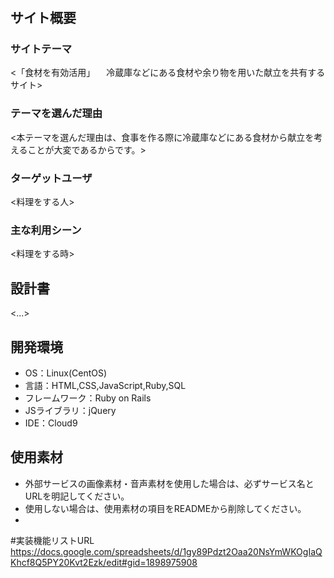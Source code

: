 # <cooking>

## サイト概要
### サイトテーマ
<「食材を有効活用」
　冷蔵庫などにある食材や余り物を用いた献立を共有するサイト>

### テーマを選んだ理由
<本テーマを選んだ理由は、食事を作る際に冷蔵庫などにある食材から献立を考えることが大変であるからです。>

### ターゲットユーザ
<料理をする人>

### 主な利用シーン
<料理をする時>

## 設計書
<...>

## 開発環境
- OS：Linux(CentOS)
- 言語：HTML,CSS,JavaScript,Ruby,SQL
- フレームワーク：Ruby on Rails
- JSライブラリ：jQuery
- IDE：Cloud9

## 使用素材
- 外部サービスの画像素材・音声素材を使用した場合は、必ずサービス名とURLを明記してください。
- 使用しない場合は、使用素材の項目をREADMEから削除してください。
- 
#実装機能リストURL
https://docs.google.com/spreadsheets/d/1gy89Pdzt2Oaa20NsYmWKOgIaQKhcf8Q5PY20Kvt2Ezk/edit#gid=1898975908